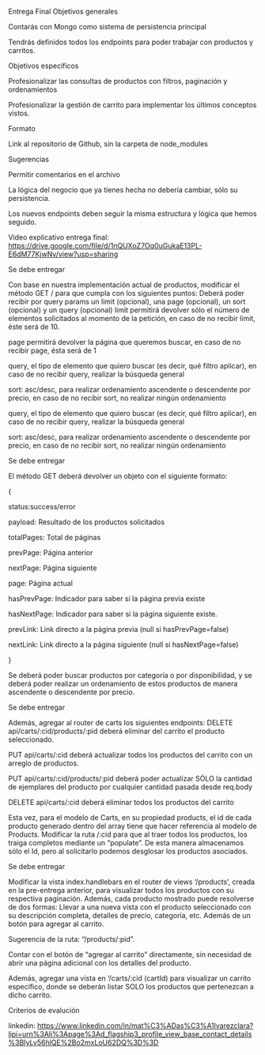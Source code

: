 Entrega Final
Objetivos generales

Contarás con Mongo como sistema de persistencia principal

Tendrás definidos todos los endpoints para poder trabajar con productos y carritos.

Objetivos específicos

Profesionalizar las consultas de productos con filtros, paginación y ordenamientos

Profesionalizar la gestión de carrito para implementar los últimos conceptos vistos.

Formato

Link al repositorio de Github, sin la carpeta de node_modules

Sugerencias

Permitir comentarios en el archivo

La lógica del negocio que ya tienes hecha no debería cambiar, sólo su persistencia.

Los nuevos endpoints deben seguir la misma estructura y lógica que hemos seguido.

Video explicativo entrega final: https://drive.google.com/file/d/1nQUXoZ7Oq0uGukaE13PL-E6dM77KjwNv/view?usp=sharing

Se debe entregar

Con base en nuestra implementación actual de productos, modificar el método GET / para que cumpla con los siguientes puntos:
Deberá poder recibir por query params un limit (opcional), una page (opcional), un sort (opcional) y un query (opcional)
limit permitirá devolver sólo el número de elementos solicitados al momento de la petición, en caso de no recibir limit, éste será de 10.

page permitirá devolver la página que queremos buscar, en caso de no recibir page, ésta será de 1

query, el tipo de elemento que quiero buscar (es decir, qué filtro aplicar), en caso de no recibir query, realizar la búsqueda general

sort: asc/desc, para realizar ordenamiento ascendente o descendente por precio, en caso de no recibir sort, no realizar ningún ordenamiento

query, el tipo de elemento que quiero buscar (es decir, qué filtro aplicar), en caso de no recibir query, realizar la búsqueda general

sort: asc/desc, para realizar ordenamiento ascendente o descendente por precio, en caso de no recibir sort, no realizar ningún ordenamiento



Se debe entregar

El método GET deberá devolver un objeto con el siguiente formato:

{

status:success/error

payload: Resultado de los productos solicitados

totalPages: Total de páginas

prevPage: Página anterior

nextPage: Página siguiente

page: Página actual

hasPrevPage: Indicador para saber si la página previa existe

hasNextPage: Indicador para saber si la página siguiente existe.

prevLink: Link directo a la página previa (null si hasPrevPage=false)

nextLink: Link directo a la página siguiente (null si hasNextPage=false)

}

Se deberá poder buscar productos por categoría o por disponibilidad, y se deberá poder realizar un ordenamiento de estos productos de manera ascendente o descendente por precio.

Se debe entregar

Además, agregar al router de carts los siguientes endpoints:
DELETE api/carts/:cid/products/:pid deberá eliminar del carrito el producto seleccionado.

PUT api/carts/:cid deberá actualizar todos los productos del carrito con un arreglo de productos.

PUT api/carts/:cid/products/:pid deberá poder actualizar SÓLO la cantidad de ejemplares del producto por cualquier cantidad pasada desde req.body


DELETE api/carts/:cid deberá eliminar todos los productos del carrito

Esta vez, para el modelo de Carts, en su propiedad products, el id de cada producto generado dentro del array tiene que hacer referencia al modelo de Products. Modificar la ruta /:cid para que al traer todos los productos, los traiga completos mediante un “populate”. De esta manera almacenamos sólo el Id, pero al solicitarlo podemos desglosar los productos asociados.

Se debe entregar

Modificar la vista index.handlebars en el router de views ‘/products’, creada en la pre-entrega anterior, para visualizar todos los productos con su respectiva paginación. Además, cada producto mostrado puede resolverse de dos formas:
Llevar a una nueva vista con el producto seleccionado con su descripción completa, detalles de precio, categoría, etc. Además de un botón para agregar al carrito.


Sugerencia de la ruta: “/products/:pid”.

Contar con el botón de “agregar al carrito” directamente, sin necesidad de abrir una página adicional con los detalles del producto.

Además, agregar una vista en ‘/carts/:cid (cartId) para visualizar un carrito específico, donde se deberán listar SOLO los productos que pertenezcan a dicho carrito.

Criterios de evalución


linkedin:
https://www.linkedin.com/in/mat%C3%ADas%C3%A1lvarezclara?lipi=urn%3Ali%3Apage%3Ad_flagship3_profile_view_base_contact_details%3BIyLy56hlQE%2Bo2mxLoU62DQ%3D%3D